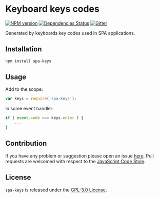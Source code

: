 Keyboard keys codes
===================

[![NPM version](https://img.shields.io/npm/v/spa-keys.svg?style=flat-square)](https://www.npmjs.com/package/spa-keys)
[![Dependencies Status](https://img.shields.io/david/spasdk/keys.svg?style=flat-square)](https://david-dm.org/spasdk/keys)
[![Gitter](https://img.shields.io/badge/gitter-join%20chat-blue.svg?style=flat-square)](https://gitter.im/DarkPark/spasdk)


Generated by keyboards key codes used in SPA applications.


## Installation ##

```bash
npm install spa-keys
```


## Usage ##

Add to the scope:

```js
var keys = require('spa-keys');
```

In some event handler:

```js
if ( event.code === keys.enter ) {
    ...
}
```


## Contribution ##

If you have any problem or suggestion please open an issue [here](https://github.com/spasdk/keys/issues).
Pull requests are welcomed with respect to the [JavaScript Code Style](https://github.com/DarkPark/jscs).


## License ##

`spa-keys` is released under the [GPL-3.0 License](http://opensource.org/licenses/GPL-3.0).
